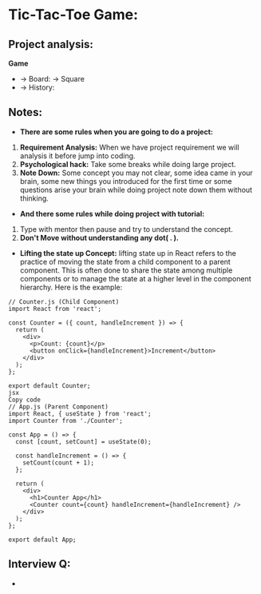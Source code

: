 # Tic-Tac-Toe Game:

## Project analysis:
**Game**
- -> Board:
        -> Square
- -> History: 

## Notes:
- **There are some rules when you are going to do a project:**
1. **Requirement Analysis:** When we have project requirement we will analysis it before jump into coding.
2. **Psychological hack:** Take some breaks while doing large project.
3. **Note Down:** Some concept you may not clear, some idea came in your brain, some new things you introduced for the first time or some questions arise your brain while doing project note down them without thinking.
- **And there some rules while doing project with tutorial:**
1. Type with mentor then pause and try to understand the concept.
2. **Don't Move without understanding any dot( . ).**
- **Lifting the state up Concept:** lifting state up in React refers to the practice of moving the state from a child component to a parent component. This is often done to share the state among multiple components or to manage the state at a higher level in the component hierarchy. Here is the example: 
```
// Counter.js (Child Component)
import React from 'react';

const Counter = ({ count, handleIncrement }) => {
  return (
    <div>
      <p>Count: {count}</p>
      <button onClick={handleIncrement}>Increment</button>
    </div>
  );
};

export default Counter;
jsx
Copy code
// App.js (Parent Component)
import React, { useState } from 'react';
import Counter from './Counter';

const App = () => {
  const [count, setCount] = useState(0);

  const handleIncrement = () => {
    setCount(count + 1);
  };

  return (
    <div>
      <h1>Counter App</h1>
      <Counter count={count} handleIncrement={handleIncrement} />
    </div>
  );
};

export default App;
```

## Interview Q:
- 